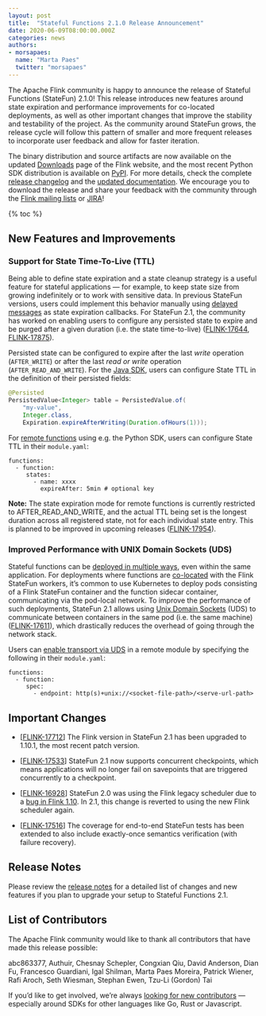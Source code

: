 ```yaml
---
layout: post 
title:  "Stateful Functions 2.1.0 Release Announcement"
date: 2020-06-09T08:00:00.000Z
categories: news
authors:
- morsapaes:
  name: "Marta Paes"
  twitter: "morsapaes"
---
```


The Apache Flink community is happy to announce the release of Stateful Functions (StateFun) 2.1.0! This release introduces new features around state expiration and performance improvements for co-located deployments, as well as other important changes that improve the stability and testability of the project. As the community around StateFun grows, the release cycle will follow this pattern of smaller and more frequent releases to incorporate user feedback and allow for faster iteration.

The binary distribution and source artifacts are now available on the updated [Downloads](https://flink.apache.org/downloads.html) page of the Flink website, and the most recent Python SDK distribution is available on [PyPI](https://pypi.org/project/apache-flink-statefun/). For more details, check the complete [release changelog](https://issues.apache.org/jira/secure/ReleaseNote.jspa?projectId=12315522&version=12347861) and the [updated documentation]({{site.DOCS_BASE_URL}}flink-statefun-docs-release-2.1/). We encourage you to download the release and share your feedback with the community through the [Flink mailing lists](https://flink.apache.org/community.html#mailing-lists) or [JIRA](https://issues.apache.org/jira/browse/FLINK-18016?jql=project%20%3D%20FLINK%20AND%20component%20%3D%20%22Stateful%20Functions%22%20ORDER%20BY%20priority%20DESC%2C%20updated%20DESC)!

{% toc %}


## New Features and Improvements

### Support for State Time-To-Live (TTL)

Being able to define state expiration and a state cleanup strategy is a useful feature for stateful applications — for example, to keep state size from growing indefinitely or to work with sensitive data. In previous StateFun versions, users could implement this behavior manually using [delayed messages]({{site.DOCS_BASE_URL}}flink-statefun-docs-release-2.0/sdk/java.html#sending-delayed-messages) as state expiration callbacks. For StateFun 2.1, the community has worked on enabling users to configure any persisted state to expire and be purged after a given duration (i.e. the state time-to-live) ([FLINK-17644](https://issues.apache.org/jira/browse/FLINK-17644), [FLINK-17875](https://issues.apache.org/jira/browse/FLINK-17875)).

Persisted state can be configured to expire after the last _write_ operation (``AFTER_WRITE``) or after the last _read or write_ operation (``AFTER_READ_AND_WRITE``). For the [Java SDK]({{site.DOCS_BASE_URL}}flink-statefun-docs-release-2.1/sdk/java.html#state-expiration), users can configure State TTL in the definition of their persisted fields:

```java
@Persisted
PersistedValue<Integer> table = PersistedValue.of(
    "my-value",
    Integer.class,
    Expiration.expireAfterWriting(Duration.ofHours(1)));
```

For [remote functions]({{site.DOCS_BASE_URL}}flink-statefun-docs-release-2.1/concepts/distributed_architecture.html#remote-functions) using e.g. the Python SDK, users can configure State TTL in their ``module.yaml``:

```
functions:
  - function:
     states:
       - name: xxxx
         expireAfter: 5min # optional key
```

<div class="alert alert-info">
	<b>Note:</b>
	The state expiration mode for remote functions is currently restricted to AFTER_READ_AND_WRITE, and the actual TTL being set is the longest duration across all registered state, not for each individual state entry. This is planned to be improved in upcoming releases (<a href="https://issues.apache.org/jira/browse/FLINK-17954">FLINK-17954</a>).
</div>

### Improved Performance with UNIX Domain Sockets (UDS)

Stateful functions can be [deployed in multiple ways]({{site.DOCS_BASE_URL}}flink-statefun-docs-release-2.1/concepts/distributed_architecture.html#deployment-styles-for-functions), even within the same application. For deployments where functions are [co-located]({{site.DOCS_BASE_URL}}flink-statefun-docs-release-2.1/concepts/distributed_architecture.html#co-located-functions) with the Flink StateFun workers, it’s common to use Kubernetes to deploy pods consisting of a Flink StateFun container and the function sidecar container, communicating via the pod-local network. To improve the performance of such deployments, StateFun 2.1 allows using [Unix Domain Sockets](https://troydhanson.github.io/network/Unix_domain_sockets.html) (UDS) to communicate between containers in the same pod (i.e. the same machine) ([FLINK-17611](https://issues.apache.org/jira/browse/FLINK-17611)), which drastically reduces the overhead of going through the network stack.

Users can [enable transport via UDS]({{site.DOCS_BASE_URL}}flink-statefun-docs-master/sdk/modules.html#defining-functions) in a remote module by specifying the following in their ``module.yaml``:

```
functions:
  - function:
     spec:
       - endpoint: http(s)+unix://<socket-file-path>/<serve-url-path>
```

## Important Changes

* [[FLINK-17712](https://issues.apache.org/jira/browse/FLINK-17712)] The Flink version in StateFun 2.1 has been upgraded to 1.10.1, the most recent patch version.

* [[FLINK-17533](https://issues.apache.org/jira/browse/FLINK-17533)] StateFun 2.1 now supports concurrent checkpoints, which means applications will no longer fail on savepoints that are triggered concurrently to a checkpoint.

* [[FLINK-16928](https://issues.apache.org/jira/browse/FLINK-16928)] StateFun 2.0 was using the Flink legacy scheduler due to a [bug in Flink 1.10](https://issues.apache.org/jira/browse/FLINK-16927). In 2.1, this change is reverted to using the new Flink scheduler again.

* [[FLINK-17516](https://issues.apache.org/jira/browse/FLINK-17516)] The coverage for end-to-end StateFun tests has been extended to also include exactly-once semantics verification (with failure recovery).

## Release Notes

Please review the [release notes](https://issues.apache.org/jira/secure/ReleaseNote.jspa?projectId=12315522&version=12347861) for a detailed list of changes and new features if you plan to upgrade your setup to Stateful Functions 2.1.

## List of Contributors

The Apache Flink community would like to thank all contributors that have made this release possible:

abc863377, Authuir, Chesnay Schepler, Congxian Qiu, David Anderson, Dian Fu, Francesco Guardiani, Igal Shilman, Marta Paes Moreira, Patrick Wiener, Rafi Aroch, Seth Wiesman, Stephan Ewen, Tzu-Li (Gordon) Tai

If you’d like to get involved, we’re always [looking for new contributors](https://github.com/apache/flink-statefun#contributing) — especially around SDKs for other languages like Go, Rust or Javascript.